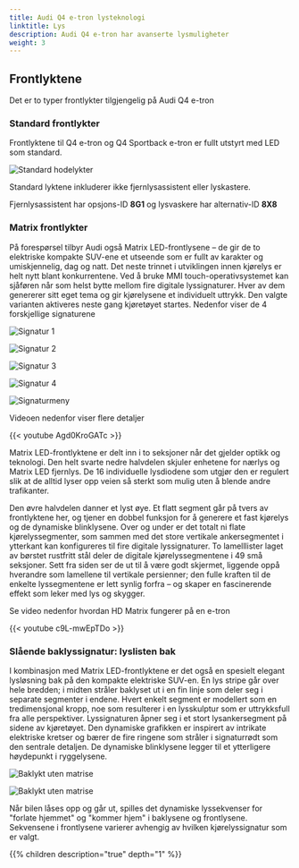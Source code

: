 ```yaml
---
title: Audi Q4 e-tron lysteknologi
linktitle: Lys
description: Audi Q4 e-tron har avanserte lysmuligheter
weight: 3
---
```


## Frontlyktene

Det er to typer frontlykter tilgjengelig på Audi Q4 e-tron

### Standard frontlykter

Frontlyktene til Q4 e-tron og Q4 Sportback e-tron er fullt utstyrt med LED som standard.

![Standard hodelykter](headlightstandard.jpg "Standard LED hodelykter med LED-indikatorlys")

Standard lyktene inkluderer ikke fjernlysassistent eller lyskastere.

Fjernlysassistent har opsjons-ID **8G1** og lysvaskere har alternativ-ID **8X8**

### Matrix frontlykter

På forespørsel tilbyr Audi også Matrix LED-frontlysene – de gir de to elektriske kompakte SUV-ene et utseende som er fullt av karakter og umiskjennelig, dag og natt. Det neste trinnet i utviklingen innen kjørelys er helt nytt blant konkurrentene. Ved å bruke MMI touch-operativsystemet kan sjåføren når som helst bytte mellom fire digitale lyssignaturer. Hver av dem genererer sitt eget tema og gir kjørelysene et individuelt uttrykk. Den valgte varianten aktiveres neste gang kjøretøyet startes. Nedenfor viser de 4 forskjellige signaturene

![Signatur 1](signature1.jpg "Lyssignatur 1")

![Signatur 2](signature2.jpg "Lyssignatur 2")

![Signatur 3](signature3.jpg "Lyssignatur 3")

![Signatur 4](signature4.jpg "Lyssignatur 4")

![Signaturmeny](signaturemenu.jpg "Signaturvalg gjøres i MMI")

Videoen nedenfor viser flere detaljer

{{< youtube Agd0KroGATc >}}

Matrix LED-frontlyktene er delt inn i to seksjoner når det gjelder optikk og teknologi. Den helt svarte nedre halvdelen skjuler enhetene for nærlys og Matrix LED fjernlys. De 16 individuelle lysdiodene som utgjør den er regulert slik at de alltid lyser opp veien så sterkt som mulig uten å blende andre trafikanter.

Den øvre halvdelen danner et lyst øye. Et flatt segment går på tvers av frontlyktene her, og tjener en dobbel funksjon for å generere et fast kjørelys og de dynamiske blinklysene. Over og under er det totalt ni flate kjørelyssegmenter, som sammen med det store vertikale ankersegmentet i ytterkant kan konfigureres til fire digitale lyssignaturer. To lamelllister laget av børstet rustfritt stål deler de digitale kjørelyssegmentene i 49 små seksjoner. Sett fra siden ser de ut til å være godt skjermet, liggende oppå hverandre som lamellene til vertikale persienner; den fulle kraften til de enkelte lyssegmentene er lett synlig forfra – og skaper en fascinerende effekt som leker med lys og skygger.

Se video nedenfor hvordan HD Matrix fungerer på en e-tron

{{< youtube c9L-mwEpTDo >}}

### Slående baklyssignatur: lyslisten bak

I kombinasjon med Matrix LED-frontlyktene er det også en spesielt elegant lysløsning bak på den kompakte elektriske SUV-en. En lys stripe går over hele bredden; i midten stråler baklyset ut i en fin linje som deler seg i separate segmenter i endene. Hvert enkelt segment er modellert som en tredimensjonal kropp, noe som resulterer i en lysskulptur som er uttrykksfull fra alle perspektiver. Lyssignaturen åpner seg i et stort lysankersegment på sidene av kjøretøyet. Den dynamiske grafikken er inspirert av intrikate elektriske kretser og bærer de fire ringene som stråler i signaturrødt som den sentrale detaljen. De dynamiske blinklysene legger til et ytterligere høydepunkt i ryggelysene.

![Baklykt uten matrise](rearwithoutmatrix.jpg "Baklykt uten matrix uten lyslist og kun 1 ryggelys")

![Baklykt uten matrise](rearwithmatrix2.jpg "Baklykt med matrix med lysslist og 2 ryggelys")

Når bilen låses opp og går ut, spilles det dynamiske lyssekvenser for "forlate hjemmet" og "kommer hjem" i baklysene og frontlysene. Sekvensene i frontlysene varierer avhengig av hvilken kjørelyssignatur som er valgt.

<script src="https://www.audimedia.tv/embed.js" id="amc-video-5582-en"></script>

{{% children description="true" depth="1" %}}
